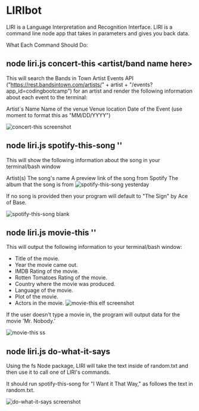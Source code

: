 # LIRIbot

LIRI is a Language Interpretation and Recognition Interface. LIRI is a command line node app that takes in parameters and gives you back data.

What Each Command Should Do:

## node liri.js concert-this <artist/band name here>

This will search the Bands in Town Artist Events API ("https://rest.bandsintown.com/artists/" + artist + "/events?app_id=codingbootcamp") for an artist and render the following information about each event to the terminal:

Artist`s Name
Name of the venue
Venue location
Date of the Event (use moment to format this as "MM/DD/YYYY")

![concert-this screenshot](https://user-images.githubusercontent.com/50177334/60771654-e351fc00-a0b0-11e9-9a1b-d0f672b4a660.png)
## node liri.js spotify-this-song '<song name here>'

This will show the following information about the song in your terminal/bash window

Artist(s)
The song's name
A preview link of the song from Spotify
The album that the song is from
![spotify-this-song yesterday](https://user-images.githubusercontent.com/50177334/60771661-e3ea9280-a0b0-11e9-8a2a-215632333367.png)

If no song is provided then your program will default to "The Sign" by Ace of Base.

![spotify-this-song blank](https://user-images.githubusercontent.com/50177334/60771659-e351fc00-a0b0-11e9-9980-20a592d1ce66.png)
## node liri.js movie-this '<movie name here>'

This will output the following information to your terminal/bash window:

   * Title of the movie.
   * Year the movie came out.
   * IMDB Rating of the movie.
   * Rotten Tomatoes Rating of the movie.
   * Country where the movie was produced.
   * Language of the movie.
   * Plot of the movie.
   * Actors in the movie.
![movie-this elf screenshot](https://user-images.githubusercontent.com/50177334/60771658-e351fc00-a0b0-11e9-8518-72fdce63d7aa.png)


If the user doesn't type a movie in, the program will output data for the movie 'Mr. Nobody.'

![movie-this ss](https://user-images.githubusercontent.com/50177334/60771656-e351fc00-a0b0-11e9-8645-d32da720391f.png)
## node liri.js do-what-it-says

Using the fs Node package, LIRI will take the text inside of random.txt and then use it to call one of LIRI's commands.

It should run spotify-this-song for "I Want it That Way," as follows the text in random.txt.

![do-what-it-says screenshot](https://user-images.githubusercontent.com/50177334/60771653-e351fc00-a0b0-11e9-8974-d16a5f83bfb6.png)


